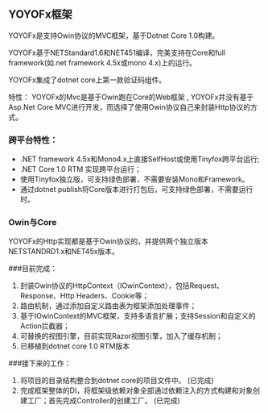 ##   YOYOFx框架
YOYOFx是支持Owin协议的MVC框架，基于Dotnet Core 1.0构建。

YOYOFx基于NETStandard1.6和NET451编译，完美支持在Core和full framework(如.net framework 4.5x或mono 4.x)上的运行。

YOYOFx集成了dotnet core上第一款验证码组件。

特性：
YOYOFx的Mvc是基于Owin跑在Core的Web框架 , YOYOFx并没有基于Asp.Net Core MVC进行开发，而选择了使用Owin协议自己来封装Http协议的方式。

### 跨平台特性：
*   .NET framework 4.5x和Mono4.x上直接SelfHost或使用Tinyfox跨平台运行;
*   .NET Core 1.0 RTM 实现跨平台运行； 
*   使用Tinyfox独立版，可支持绿色部署，不需要安装Mono和Framework。
*   通过dotnet publish将Core版本进行打包后，可支持绿色部署，不需要运行时。

### Owin与Core
YOYOFx的Http实现都是基于Owin协议的，并提供两个独立版本NETSTANDRD1.x和NET45x版本。

###目前完成：
1.  封装Owin协议的HttpContext（IOwinContext），包括Request、Response、Http Headers、Cookie等；
2.  路由机制，通过添加自定义路由表为框架添加处理事件；
3.  基于IOwinContext的MVC框架，支持多语言扩展；支持Session和自定义的Action拦截器；
4.  可替换的视图引擎，目前实现Razor视图引擎，加入了缓存机制；
5.  已移植到dotnet core 1.0 RTM版本


###接下来的工作：
1.  将项目的目录结构整合到dotnet core的项目文件中。    (已完成)
2.  完成框架整体的DI，将框架级依赖对象全部通过依赖注入的方式构建和对象创建工厂；首先完成Controller的创建工厂。 (已完成)
